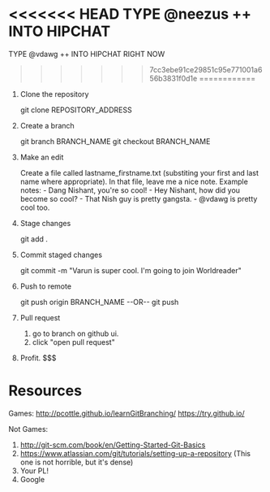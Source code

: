 <<<<<<< HEAD
TYPE @neezus ++ INTO HIPCHAT
=======
TYPE @vdawg ++ INTO HIPCHAT RIGHT NOW
>>>>>>> 7cc3ebe91ce29851c95e771001a656b3831f0d1e
============
1. Clone the repository

	git clone REPOSITORY_ADDRESS

2. Create a branch

	git branch BRANCH_NAME
	git checkout BRANCH_NAME

3. Make an edit

	Create a file called lastname_firstname.txt (substiting your first and last name where appropriate).
	In that file, leave me a nice note.
	Example notes:
		- Dang Nishant, you're so cool!
		- Hey Nishant, how did you become so cool?
		- That Nish guy is pretty gangsta.
		- @vdawg is pretty cool too.

4. Stage changes

	git add .

5. Commit staged changes

	git commit -m "Varun is super cool. I'm going to join Worldreader"

6. Push to remote

	git push origin BRANCH_NAME
			--OR--
	git push

7. Pull request

	1. go to branch on github ui.
	2. click "open pull request"

8. Profit. $$$


Resources
============

Games:
http://pcottle.github.io/learnGitBranching/
https://try.github.io/

Not Games:
1. http://git-scm.com/book/en/Getting-Started-Git-Basics
2. https://www.atlassian.com/git/tutorials/setting-up-a-repository (This one is not horrible, but it's dense)
3. Your PL!
4. Google
